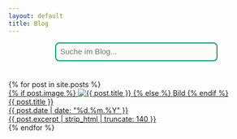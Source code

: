 ```yaml
---
layout: default
title: Blog
---
```


<div id="searchbox-container">
  <input id="searchbox" type="text" placeholder="Suche im Blog...">
</div>
<div id="searchinfo"></div>
<div id="searchresults"></div>

<div id="bloglist" class="blog-grid blog-grid-single">
  {% for post in site.posts %}
    <a class="blog-card" href="{{ post.url | relative_url }}">
      <div class="card-img">
        {% if post.image %}
          <img src="{{ post.image }}" alt="{{ post.title }}" loading="lazy">
        {% else %}
          Bild
        {% endif %}
      </div>
      <div class="card-content">
        <div class="card-title">{{ post.title }}</div>
        <time class="card-date" datetime="{{ post.date | date_to_xmlschema }}">
          {{ post.date | date: "%d.%m.%Y" }}
        </time>
        <div class="card-desc">{{ post.excerpt | strip_html | truncate: 140 }}</div>
      </div>
    </a>
  {% endfor %}
</div>

<script>
document.addEventListener('DOMContentLoaded', function() {
    let posts = [];
    fetch('{{ "/search.json" | relative_url }}')
      .then(response => response.json())
      .then(function(json){
        posts = json;
      });

    const searchbox = document.getElementById('searchbox');
    const searchinfo = document.getElementById('searchinfo');
    const searchresults = document.getElementById('searchresults');
    const bloglist = document.getElementById('bloglist');

    searchbox.addEventListener('input', function(e) {
      let query = e.target.value.trim().toLowerCase();

      // Zeige wieder alle Blogposts, wenn weniger als 3 Zeichen
      if (query.length < 3) {
        searchresults.innerHTML = '';
        searchinfo.innerHTML = '';
        bloglist.style.display = '';
        return;
      }

      bloglist.style.display = 'none'; // Blogposts verstecken, wenn Suche aktiv

      // Suche im Inhalt und Titel
      let results = posts.filter(post =>
        post.content.toLowerCase().includes(query) ||
        post.title.toLowerCase().includes(query)
      );

      // Info-Anzeige über den Ergebnissen
      if (results.length > 0) {
        searchinfo.innerHTML = `<div class="search-info">${results.length} Treffer gefunden</div>`;
      } else {
        searchinfo.innerHTML = `<div class="search-info notfound">Keine Treffer gefunden.</div>`;
      }

      // Ergebnisse bauen
      let out = '';
      results.forEach(post => {
        // Fundstellen hervorheben
        let snippet = post.content;
        let idx = snippet.toLowerCase().indexOf(query);
        if (idx > -1) {
          snippet = snippet.substring(Math.max(0, idx-60), idx+80);
        } else {
          snippet = snippet.substring(0, 140);
        }
        // Query fett markieren
        let re = new RegExp('('+query.replace(/[.*+?^${}()|[\]\\]/g, '\\$&')+')','gi');
        let excerpt = snippet.replace(re, '<b>$1</b>');

        out += `<div style="margin-bottom:1.5em">
          <a href="${post.url}"><strong>${post.title}</strong></a>
          <span style="color:#888;font-size:0.95em; margin-left:10px;">${(post.date ? post.date : '').replace(/(\d{4})-(\d{2})-(\d{2})/, '$3.$2.$1')}</span><br>
          <span>${excerpt}...</span>
        </div>`;
      });

      searchresults.innerHTML = out;
    });
});
</script>

<style>
#searchbox-container {
  display: flex;
  flex-direction: column;
  align-items: center;
  margin-bottom: 1em;    /* Abstand zur Trefferzahl */
  margin-top: 1em;       /* Abstand zum Menü oben */
}
#searchbox {
  width: 320px;
  max-width: 90vw;
  padding: 0.5em;
  font-size: 1.1em;
  margin-bottom: 1.5em;
  border: 2px solid #009C6C;
  border-radius: 8px;
  outline: none;
  background: #FCFBF7;
  transition: border-color 0.2s;
}
#searchbox:focus {
  border-color: #AA0600;
}
#searchinfo .search-info {
  text-align: center;
  font-size: 1em;
  color: #009C6C;
  margin-bottom: 1em;    /* Abstand zu den Ergebnissen unten */
  margin-top: 1em;       /* Abstand zur Suchbox oben */
}
#searchinfo .notfound {
  color: #AA0600;
}
#searchresults {
  max-width: 600px;
  margin-left: auto;
  margin-right: auto;
}
</style>
